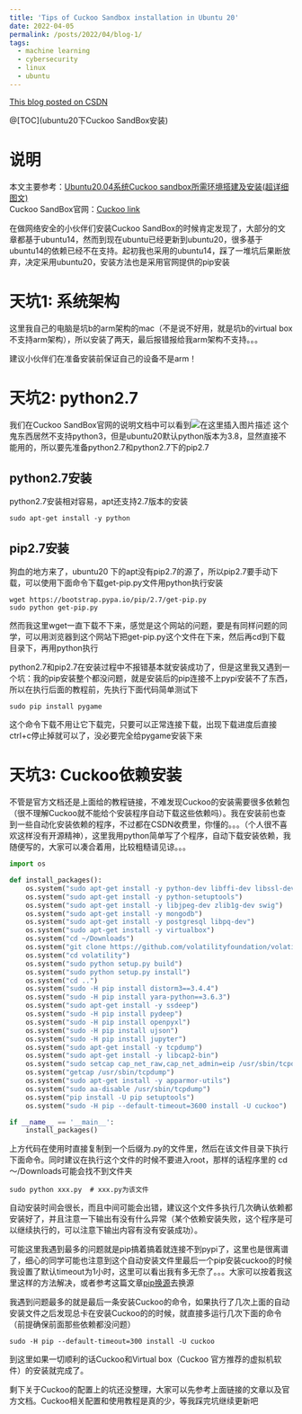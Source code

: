 ```yaml
---
title: 'Tips of Cuckoo Sandbox installation in Ubuntu 20'
date: 2022-04-05
permalink: /posts/2022/04/blog-1/
tags:
  - machine learning
  - cybersecurity
  - linux
  - ubuntu
---
```


[This blog posted on CSDN](https://blog.csdn.net/Jianxin_YU/article/details/123971085)

@[TOC](ubuntu20下Cuckoo SandBox安装)
# 说明
本文主要参考：[Ubuntu20.04系统Cuckoo sandbox所需环境搭建及安装(超详细图文)](https://blog.csdn.net/ElsonHY/article/details/115607255)    
 Cuckoo SandBox官网：[Cuckoo link](https://cuckoosandbox.org)  
 
在做网络安全的小伙伴们安装Cuckoo SandBox的时候肯定发现了，大部分的文章都基于ubuntu14，然而到现在ubuntu已经更新到ubuntu20，很多基于ubuntu14的依赖已经不在支持。起初我也采用的ubuntu14，踩了一堆坑后果断放弃，决定采用ubuntu20，安装方法也是采用官网提供的pip安装

# 天坑1: 系统架构
这里我自己的电脑是坑b的arm架构的mac（不是说不好用，就是坑b的virtual box不支持arm架构），所以安装了两天，最后报错报给我arm架构不支持。。。  

建议小伙伴们在准备安装前保证自己的设备不是arm！

# 天坑2: python2.7
我们在Cuckoo SandBox官网的说明文档中可以看到![在这里插入图片描述](https://img-blog.csdnimg.cn/2d27b3ac3a984721891d15328f94bbd1.png?x-oss-process=image/watermark,type_d3F5LXplbmhlaQ,shadow_50,text_Q1NETiBA5LqO5a2Q5ZWT,size_20,color_FFFFFF,t_70,g_se,x_16)
这个鬼东西居然不支持python3，但是ubuntu20默认python版本为3.8，显然直接不能用的，所以要先准备python2.7和python2.7下的pip2.7  

## python2.7安装  
python2.7安装相对容易，apt还支持2.7版本的安装
```shell
sudo apt-get install -y python
```

## pip2.7安装
狗血的地方来了，ubuntu20 下的apt没有pip2.7的源了，所以pip2.7要手动下载，可以使用下面命令下载get-pip.py文件用python执行安装
```shell
wget https://bootstrap.pypa.io/pip/2.7/get-pip.py
sudo python get-pip.py
```
然而我这里wget一直下载不下来，感觉是这个网站的问题，要是有同样问题的同学，可以用浏览器到这个网站下把get-pip.py这个文件在下来，然后再cd到下载目录下，再用python执行  

python2.7和pip2.7在安装过程中不报错基本就安装成功了，但是这里我又遇到一个坑：我的pip安装整个都没问题，就是安装后的pip连接不上pypi安装不了东西，所以在执行后面的教程前，先执行下面代码简单测试下  
```shell
sudo pip install pygame
```
这个命令下载不用让它下载完，只要可以正常连接下载，出现下载进度后直接ctrl+c停止掉就可以了，没必要完全给pygame安装下来  

# 天坑3: Cuckoo依赖安装
不管是官方文档还是上面给的教程链接，不难发现Cuckoo的安装需要很多依赖包（很不理解Cuckoo就不能给个安装程序自动下载这些依赖吗）。我在安装前也查到一些自动化安装依赖的程序，不过都在CSDN收费里，你懂的。。。（个人很不喜欢这样没有开源精神），这里我用python简单写了个程序，自动下载安装依赖，我随便写的，大家可以凑合着用，比较粗糙请见谅。。。  
```python
import os

def install_packages():
    os.system("sudo apt-get install -y python-dev libffi-dev libssl-dev libfuzzy-dev libtool flex autoconf libjansson-dev git")
    os.system("sudo apt-get install -y python-setuptools")
    os.system("sudo apt-get install -y libjpeg-dev zlib1g-dev swig")
    os.system("sudo apt-get install -y mongodb")
    os.system("sudo apt-get install -y postgresql libpq-dev")
    os.system("sudo apt-get install -y virtualbox")
    os.system("cd ~/Downloads")
    os.system("git clone https://github.com/volatilityfoundation/volatility.git ")
    os.system("cd volatility")
    os.system("sudo python setup.py build")
    os.system("sudo python setup.py install")
    os.system("cd ..")
    os.system("sudo -H pip install distorm3==3.4.4")
    os.system("sudo -H pip install yara-python==3.6.3")
    os.system("sudo apt-get install -y ssdeep")
    os.system("sudo -H pip install pydeep")
    os.system("sudo -H pip install openpyxl")
    os.system("sudo -H pip install ujson")
    os.system("sudo -H pip install jupyter")
    os.system("sudo apt-get install -y tcpdump")
    os.system("sudo apt-get install -y libcap2-bin")
    os.system("sudo setcap cap_net_raw,cap_net_admin=eip /usr/sbin/tcpdump")
    os.system("getcap /usr/sbin/tcpdump")
    os.system("sudo apt-get install -y apparmor-utils")
    os.system("sudo aa-disable /usr/sbin/tcpdump")
    os.system("pip install -U pip setuptools")
    os.system("sudo -H pip --default-timeout=3600 install -U cuckoo")

if __name__ == '__main__':
    install_packages()
```
上方代码在使用时直接复制到一个后缀为.py的文件里，然后在该文件目录下执行下面命令。同时建议在执行这个文件的时候不要进入root，那样的话程序里的 cd ～/Downloads可能会找不到文件夹
```shell
sudo python xxx.py  # xxx.py为该文件
```
自动安装时间会很长，而且中间可能会出错，建议这个文件多执行几次确认依赖都安装好了，并且注意一下输出有没有什么异常（某个依赖安装失败，这个程序是可以继续执行的，可以注意下输出内容有没有安装成功）。  

可能这里我遇到最多的问题就是pip搞着搞着就连接不到pypi了，这里也是很离谱了，细心的同学可能也注意到这个自动安装文件里最后一个pip安装cuckoo的时候我设置了默认timeout为1小时，这里可以看出我有多无奈了。。。大家可以按着我这里这样的方法解决，或者参考这篇文章[pip换源](https://www.cnblogs.com/137point5/p/15000954.html)去换源    

我遇到问题最多的就是最后一条安装Cuckoo的命令，如果执行了几次上面的自动安装文件之后发现总卡在安装Cuckoo的的时候，就直接多运行几次下面的命令（前提确保前面那些依赖都没问题）
```shell
sudo -H pip --default-timeout=300 install -U cuckoo
```

到这里如果一切顺利的话Cuckoo和Virtual box（Cuckoo 官方推荐的虚拟机软件）的安装就完成了。  

剩下关于Cuckoo的配置上的坑还没整理，大家可以先参考上面链接的文章以及官方文档。Cuckoo相关配置和使用教程是真的少，等我踩完坑继续更新吧

